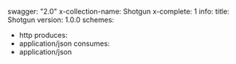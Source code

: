 swagger: "2.0"
x-collection-name: Shotgun
x-complete: 1
info:
  title: Shotgun
  version: 1.0.0
schemes:
- http
produces:
- application/json
consumes:
- application/json
